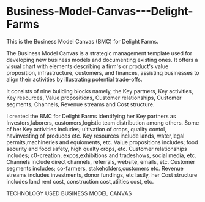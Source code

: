 # Business-Model-Canvas---Delight-Farms
This is the Business Model Canvas (BMC) for Delight Farms.

The Business Model Canvas is a strategic management template used for developing new business models and documenting existing ones.
It offers a visual chart with elements describing a firm's or product's value proposition,
infrastructure, customers, and finances, assisting businesses to align their activities by illustrating potential trade-offs.

It consists of nine building blocks namely, the Key partners, Key activities, Key resources, Value propositions, Customer relationships, Customer segments, Channels, Revenue streams and Cost structure.

I created the BMC for Delight Farms identifying her Key partners as  Investors,laborers, customers,logistic team distribution among others.
Some of her Key activities includes; ultivation of crops, quality contol, havinvesting of produces etc.
Key resources include lands, water,legal permits,machineries and equioments, etc. 
Value propositions includes; food security and food safety, high qualty crops, etc.
Customer relationships includes; c0-creation, expos,exhibitions and tradeshows, social media, etc. 
Channels include direct channels, referrals, website, emails, etc. 
Customer segments includes; co-farmers, stakeholders,customers etc. 
Revenue streams includes investments, donor fundings, etc lastly, 
her Cost structure includes land rent cost, construction cost,utiities cost, etc.


TECHNOLOGY USED
BUSINESS MODEL CANVAS
